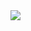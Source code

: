 <img src="https://github-readme-stats.vercel.app/api/top-langs/?username=alexzsk&hide=html,css,jupyter%20notebook&langs_count=40&layout=donut&theme=transparent">
